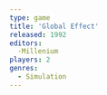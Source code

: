```yaml
---
type: game
title: 'Global Effect'
released: 1992
editors: 
  -Millenium
players: 2
genres:
  - Simulation
---
```

